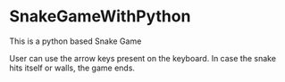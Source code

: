 # SnakeGameWithPython
This is a python based Snake Game

User can use the arrow keys present on the keyboard. In case the snake hits itself or walls, the game ends.

